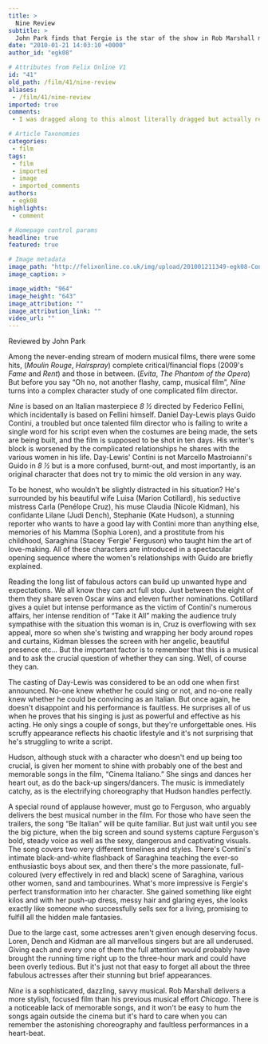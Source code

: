 ```yaml
---
title: >
  Nine Review
subtitle: >
  John Park finds that Fergie is the star of the show in Rob Marshall musical tribute to Fellini.
date: "2010-01-21 14:03:10 +0000"
author_id: "egk08"

# Attributes from Felix Online V1
id: "41"
old_path: /film/41/nine-review
aliases:
 - /film/41/nine-review
imported: true
comments:
 - I was dragged along to this almost literally dragged but actually really enjoyed itquotCruz is overflowing with sex appeal more so when shes twisting and wrapping her body around ropes and curtainsquot1000 she is ridiculously hot

# Article Taxonomies
categories:
 - film
tags:
 - film
 - imported
 - image
 - imported_comments
authors:
 - egk08
highlights:
 - comment

# Homepage control params
headline: true
featured: true

# Image metadata
image_path: "http://felixonline.co.uk/img/upload/201001211349-egk08-Continif.jpg"
image_caption: >

image_width: "964"
image_height: "643"
image_attribution: ""
image_attribution_link: ""
video_url: ""
---
```


Reviewed by John Park

Among the never-ending stream of modern musical films, there were some hits, (_Moulin Rouge_, _Hairspray_) complete critical/financial flops (2009's _Fame_ and _Rent_) and those in between. (_Evita_, _The Phantom of the Opera_) But before you say “Oh no, not another flashy, camp, musical film”, _Nine_ turns into a complex character study of one complicated film director.

_Nine_ is based on an Italian masterpiece _8 ½_ directed by Federico Fellini, which incidentally is based on Fellini himself. Daniel Day-Lewis plays Guido Contini, a troubled but once talented film director who is failing to write a single word for his script even when the costumes are being made, the sets are being built, and the film is supposed to be shot in ten days. His writer's block is worsened by the complicated relationships he shares with the various women in his life. Day-Lewis' Contini is not Marcello Mastroianni's Guido in _8 ½_ but is a more confused, burnt-out, and most importantly, is an original character that does not try to mimic the old version in any way.

To be honest, who wouldn't be slightly distracted in his situation? He's surrounded by his beautiful wife Luisa (Marion Cotillard), his seductive mistress Carla (Penélope Cruz), his muse Claudia (Nicole Kidman), his confidante Lilane (Judi Dench), Stephanie (Kate Hudson), a stunning reporter who wants to have a good lay with Contini more than anything else, memories of his Mamma (Sophia Loren), and a prostitute from his childhood, Saraghina (Stacey ‘Fergie' Ferguson) who taught him the art of love-making. All of these characters are introduced in a spectacular opening sequence where the women's relationships with Guido are briefly explained.

Reading the long list of fabulous actors can build up unwanted hype and expectations. We all know they can act full stop. Just between the eight of them they share seven Oscar wins and eleven further nominations. Cotillard gives a quiet but intense performance as the victim of Contini's numerous affairs, her intense rendition of “Take it All” making the audience truly sympathise with the situation this woman is in, Cruz is overflowing with sex appeal, more so when she's twisting and wrapping her body around ropes and curtains, Kidman blesses the screen with her angelic, beautiful presence etc... But the important factor is to remember that this is a musical and to ask the crucial question of whether they can sing. Well, of course they can.

The casting of Day-Lewis was considered to be an odd one when first announced. No-one knew whether he could sing or not, and no-one really knew whether he could be convincing as an Italian. But once again, he doesn't disappoint and his performance is faultless. He surprises all of us when he proves that his singing is just as powerful and effective as his acting. He only sings a couple of songs, but they're unforgettable ones. His scruffy appearance reflects his chaotic lifestyle and it's not surprising that he's struggling to write a script.

Hudson, although stuck with a character who doesn't end up being too crucial, is given her moment to shine with probably one of the best and memorable songs in the film, “Cinema Italiano.” She sings and dances her heart out, as do the back-up singers/dancers. The music is immediately catchy, as is the electrifying choreography that Hudson handles perfectly.

A special round of applause however, must go to Ferguson, who arguably delivers the best musical number in the film. For those who have seen the trailers, the song “Be Italian” will be quite familiar. But just wait until you see the big picture, when the big screen and sound systems capture Ferguson's bold, steady voice as well as the sexy, dangerous and captivating visuals. The song covers two very different timelines and styles. There's Contini's intimate black-and-white flashback of Saraghina teaching the ever-so enthusiastic boys about sex, and then there's the more passionate, full-coloured (very effectively in red and black) scene of Saraghina, various other women, sand and tambourines. What's more impressive is Fergie's perfect transformation into her character. She gained something like eight kilos and with her push-up dress, messy hair and glaring eyes, she looks exactly like someone who successfully sells sex for a living, promising to fulfill all the hidden male fantasies.

Due to the large cast, some actresses aren't given enough deserving focus. Loren, Dench and Kidman are all marvellous singers but are all underused. Giving each and every one of them the full attention would probably have brought the running time right up to the three-hour mark and could have been overly tedious. But it's just not that easy to forget all about the three fabulous actresses after their stunning but brief appearances.

_Nine_ is a sophisticated, dazzling, savvy musical. Rob Marshall delivers a more stylish, focused film than his previous musical effort _Chicago_. There is a noticeable lack of memorable songs, and it won't be easy to hum the songs again outside the cinema but it's hard to care when you can remember the astonishing choreography and faultless performances in a heart-beat.
